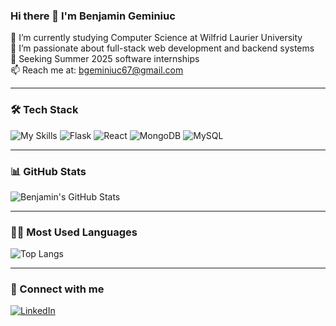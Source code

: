 ### Hi there 👋 I'm Benjamin Geminiuc

🔭 I’m currently studying Computer Science at Wilfrid Laurier University  
🌱 I’m passionate about full-stack web development and backend systems  
💼 Seeking Summer 2025 software internships  
📫 Reach me at: bgeminiuc67@gmail.com

---

### 🛠 Tech Stack

![My Skills](https://img.shields.io/badge/-Python-3776AB?style=flat&logo=python&logoColor=white)
![Flask](https://img.shields.io/badge/-Flask-000000?style=flat&logo=flask)
![React](https://img.shields.io/badge/-React-61DAFB?style=flat&logo=react)
![MongoDB](https://img.shields.io/badge/-MongoDB-47A248?style=flat&logo=mongodb)
![MySQL](https://img.shields.io/badge/-MySQL-4479A1?style=flat&logo=mysql)

---

### 📊 GitHub Stats

![Benjamin's GitHub Stats](https://github-readme-stats.vercel.app/api?username=bgeminiuc67&show_icons=true&theme=dark)

---

### 🧑‍💻 Most Used Languages

![Top Langs](https://github-readme-stats.vercel.app/api/top-langs/?username=bgeminiuc67&layout=compact&theme=dark&langs_count=6)

---

### 🔗 Connect with me

[![LinkedIn](https://img.shields.io/badge/-LinkedIn-0077B5?style=flat&logo=linkedin&logoColor=white)](https://www.linkedin.com/in/YOURUSERNAME/)
